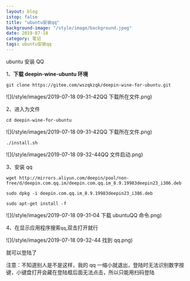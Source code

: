 ```yaml
---
layout: blog
istop: false
title: "ubuntu安装qq"
background-image: "/style/image/background.jpeg"
date: 2019-07-18
category: 笔记
tags: ubuntu安装qq
---
```


ubuntu 安装 QQ

1、**下载 deepin-wine-ubuntu 环境**

`git clone https://gitee.com/wszqkzqk/deepin-wine-for-ubuntu.git`

![](/style/images/2019-07-18 09-31-42QQ 下载所在文件.png)

2、进入为文件

`cd deepin-wine-for-ubuntu`

![](/style/images/2019-07-18 09-31-42QQ 下载所在文件.png)

`./install.sh`

![](/style/images/2019-07-18 09-32-44QQ 文件启动.png)

3、安装 qq

```
wget http://mirrors.aliyun.com/deepin/pool/non-free/d/deepin.com.qq.im/deepin.com.qq.im_8.9.19983deepin23_i386.deb

sudo dpkg -i deepin.com.qq.im_8.9.19983deepin23_i386.deb

sudo apt-get install -f
```

![](/style/images/2019-07-18 09-31-04 下载 ubuntuQQ 命令.png)

4、在显示应用程序搜索`qq`,双击打开就行

![](/style/images/2019-07-18 09-32-44 找到 qq.png)

就可以登陆了

注意：不知道别人是不是这样，我的 qq 一缩小就退出，登陆时无法识别数字按键，小键盘打开会藏在登陆框后面无法点击，所以只能用扫码登陆
